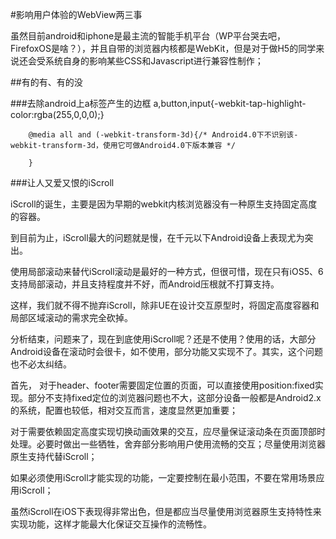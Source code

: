#影响用户体验的WebView两三事

虽然目前android和iphone是最主流的智能手机平台（WP平台哭去吧，FirefoxOS是啥？），并且自带的浏览器内核都是WebKit，但是对于做H5的同学来说还会受系统自身的影响某些CSS和Javascript进行兼容性制作；
    
##有的有、有的没

###去除android上a标签产生的边框
        a,button,input{-webkit-tap-highlight-color:rgba(255,0,0,0);}
        
        @media all and (-webkit-transform-3d){/* Android4.0下不识别该-webkit-transform-3d，使用它可做Android4.0下版本兼容 */
        
        }
###让人又爱又恨的iScroll

iScroll的诞生，主要是因为早期的webkit内核浏览器没有一种原生支持固定高度的容器。

到目前为止，iScroll最大的问题就是慢，在千元以下Android设备上表现尤为突出。

使用局部滚动来替代iScroll滚动是最好的一种方式，但很可惜，现在只有iOS5、6支持局部滚动，并且支持程度并不好，而Android压根就不打算支持。

这样，我们就不得不抛弃iScroll，除非UE在设计交互原型时，将固定高度容器和局部区域滚动的需求完全砍掉。
  
分析结束，问题来了，现在到底使用iScroll呢？还是不使用？使用的话，大部分Android设备在滚动时会很卡，如不使用，部分功能又实现不了。其实，这个问题也不必太纠结。
  
首先， 对于header、footer需要固定位置的页面，可以直接使用position:fixed实现。部分不支持fixed定位的浏览器问题也不大，这部分设备一般都是Android2.x的系统，配置也较低，相对交互而言，速度显然更加重要；
  
对于需要依赖固定高度实现切换动画效果的交互，应尽量保证滚动条在页面顶部时处理。必要时做出一些牺牲，舍弃部分影响用户使用流畅的交互；尽量使用浏览器原生支持代替iScroll；
  
如果必须使用iScroll才能实现的功能，一定要控制在最小范围，不要在常用场景应用iScroll；
  
虽然iScroll在iOS下表现得非常出色，但是都应当尽量使用浏览器原生支持特性来实现功能，这样才能最大化保证交互操作的流畅性。

